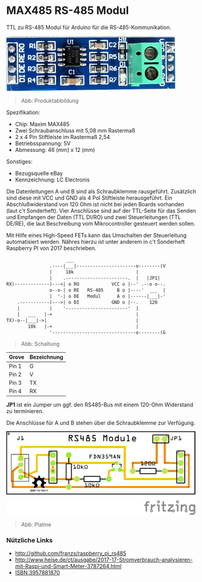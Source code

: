 # MAX485 RS-485 Modul
TTL zu RS-485 Modul für Arduino für die RS-485-Kommunikation.

![alt text][Produktabbildung]
>Abb: Produktabbildung

Spezifikation:
- Chip: Maxim MAX485
- Zwei Schraubanschluss mit 5,08 mm Rastermaß
- 2 x 4 Pin Stiftleiste im Rastermaß 2,54
- Betriebsspannung: 5V
- Abmessung: 46 (mm) x 12 (mm)

Sonstiges:
- Bezugsquelle eBay
- Kennzeichnung: LC Electronis

Die Datenleitungen A und B sind als Schraubklemme rausgeführt. Zusätzlich sind diese mit VCC und GND als 4 Pol Stiftleiste herausgeführt. Ein Abschlußwiderstand von 120 Ohm ist nicht bei jeden Boards vorhanden (laut c't Sonderheft). Vier Anschlüsse sind auf der TTL-Seite für das Senden und Empfangen der Daten (TTL DI/RO) und zwei Steuerleitungen (TTL DE/RE), die laut Beschreibung vom Mikrocontroller gesteuert werden sollen.

Mit Hilfe eines High-Speed FETs kann das Umschalten der Steuerleitung automatisiert werden. Nähres hierzu ist unter anderem in c't Sonderheft Raspberry PI von 2017 beschrieben. 

```
                      ___       
                .----|___|----------------------o--------(V
                |     10k                       |    
                |    .-----------------------.  |   |JP1|
RX)-------------)---<| o RO            VCC o |--' .--o o--.
                o--o-| o RE   RS-485     B o |----'  ___  |
                |  '-| o DE   Modul      A o |------|___|-'
    .-----------)--->| o DI            GND o |--.    120
    |           |    '-----------------------'  |
    |   ___   |-+                               |
TX)-o--|___|->|                                 |
        10k   |-+                               |
                '-------------------------------o--------(G
```
>Abb: Schaltung

Grove | Bezeichnung
--- | ---
Pin 1 | G
Pin 2 | V
Pin 3 | TX
Pin 4 | RX

__JP1__ ist ein Jumper um ggf. den RS485-Bus mit einem 120-Ohm Widerstand zu terminieren. 

Die Anschlüsse für A und B stehen über die Schraubklemme zur Verfügung.

![alt text][Platine]
>Abb: Platine

### Nützliche Links
- http://github.com/franzs/raspberry_pi_rs485
- http://www.heise.de/ct/ausgabe/2017-17-Stromverbrauch-analysieren-mit-Raspi-und-Smart-Meter-3787264.html
- [ISBN:3957881870](http://www.google.de/search?hl=de&tbo=p&tbm=bks&q=isbn:3957881870)

[Produktabbildung]:https://github.com/brickpool/grove/blob/master/Communication/RS485/MAX485_RS-485_Module.jpg "MAX485 RS-485 Modul"
[Platine]:https://github.com/brickpool/Grove/blob/master/Communication/RS485/MAX485_RS-485_Module_Leiterplatte.png
